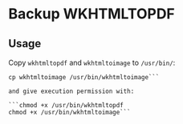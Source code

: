 # Backup WKHTMLTOPDF

## Usage

Copy `wkhtmltopdf` and `wkhtmltoimage` to `/usr/bin/`:

```cp wkhtmltopdf /usr/bin/wkhtmltopdf
cp wkhtmltoimage /usr/bin/wkhtmltoimage```

and give execution permission with:

```chmod +x /usr/bin/wkhtmltopdf
chmod +x /usr/bin/wkhtmltoimage```

